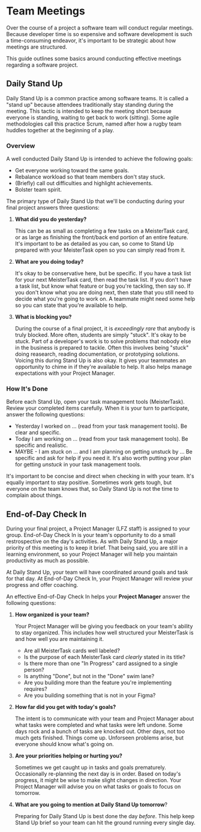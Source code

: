 # Team Meetings

Over the course of a project a software team will conduct regular meetings. Because developer time is so expensive and software development is such a time-consuming endeavor, it's important to be strategic about how meetings are structured.

This guide outlines some basics around conducting effective meetings regarding a software project.

## Daily Stand Up

Daily Stand Up is a common practice among software teams. It is called a "stand up" because attendees traditionally stay standing during the meeting. This tactic is intended to keep the meeting short because everyone is standing, waiting to get back to work (sitting). Some agile methodologies call this practice Scrum, named after how a rugby team huddles together at the beginning of a play.

### Overview

A well conducted Daily Stand Up is intended to achieve the following goals:

- Get everyone working toward the same goals.
- Rebalance workload so that team members don't stay stuck.
- (Briefly) call out difficulties and highlight achievements.
- Bolster team spirit.

The primary type of Daily Stand Up that we'll be conducting during your final project answers three questions:

1. **What did you do yesterday?**

    This can be as small as completing a few tasks on a MeisterTask card, or as large as finishing the front/back end portion of an entire feature. It's important to be as detailed as you can, so come to Stand Up prepared with your MeisterTask open so you can simply read from it.

1. **What are you doing today?**

    It's okay to be conservative here, but be specific. If you have a task list for your next MeisterTask card, then read the task list. If you don't have a task list, but know what feature or bug you're tackling, then say so. If you don't know what you are doing next, then state that you still need to decide what you're going to work on. A teammate might need some help so you can state that you're available to help.

1. **What is blocking you?**

    During the course of a final project, it is _exceedingly rare_ that anybody is truly blocked. More often, students are simply "stuck". It's okay to be stuck. Part of a developer's work is to solve problems that nobody else in the business is prepared to tackle. Often this involves being "stuck" doing reasearch, reading documentation, or prototyping solutions. Voicing this during Stand Up is also okay. It gives your teammates an opportunity to chime in if they're available to help. It also helps manage expectations with your Project Manager.

### How It's Done

Before each Stand Up, open your task management tools (MeisterTask). Review your completed items carefully. When it is your turn to participate, answer the following questions:

  - Yesterday I worked on ... (read from your task management tools). Be clear and specific.
  - Today I am working on ... (read from your task management tools). Be specific and realistic.
  - MAYBE - I am stuck on ... and I am planning on getting unstuck by ... Be specific and ask for help if you need it. It's also worth putting your plan for getting _unstuck_ in your task management tools.

It's important to be concise and direct when checking in with your team. It's equally important to stay positive. Sometimes work gets tough, but everyone on the team knows that, so Daily Stand Up is not the time to complain about things.

## End-of-Day Check In

During your final project, a Project Manager (LFZ staff) is assigned to your group. End-of-Day Check In is your team's opportunity to do a small restrospective on the day's activities. As with Daily Stand Up, a major priority of this meeting is to keep it brief. That being said, you are still in a learning environment, so your Project Manager will help you maintain productivity as much as possible.

At Daily Stand Up, your team will have coordinated around goals and task for that day. At End-of-Day Check In, your Project Manager will review your progress and offer coaching.

An effective End-of-Day Check In helps your **Project Manager** answer the following questions:

1. **How organized is your team?**

    Your Project Manager will be giving you feedback on your team's ability to stay organized. This includes how well structured your MeisterTask is and how well you are maintaining it.
      - Are all MeisterTask cards well labeled?
      - Is the purpose of each MeisterTask card _clearly_ stated in its title?
      - Is there more than one "In Progress" card assigned to a single person?
      - Is anything "Done", but not in the "Done" swim lane?
      - Are you building more than the feature you're implementing requires?
      - Are you building something that is not in your Figma?

1. **How far did you get with today's goals?**

    The intent is to communicate with your team and Project Manager about what tasks were completed and what tasks were left undone. Some days rock and a bunch of tasks are knocked out. Other days, not too much gets finished. Things come up. Unforseen problems arise, but everyone should know what's going on.

1. **Are your priorities helping or hurting you?**

    Sometimes we get caught up in tasks and goals prematurely. Occasionally re-planning the next day is in order. Based on today's progress, it might be wise to make slight changes in direction. Your Project Manager will advise you on what tasks or goals to focus on tomorrow.

1. **What are you going to mention at Daily Stand Up tomorrow**?

    Preparing for Daily Stand Up is best done the day _before_. This help keep Stand Up brief so your team can hit the ground running every single day.
